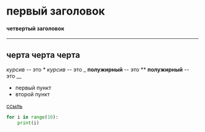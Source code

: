 # первый заголовок
#### четвертый заголовок

---
черта
черта  черта
---


*курсив*  --  это *
_курсив_  --  это _
**полужирный**  --  это **
__полужирный__  --  это __


* первый пункт
* второй пункт

[ссыль](https://google.com "гугл ми")


```python
for i in range(10):
    print(i)
```
